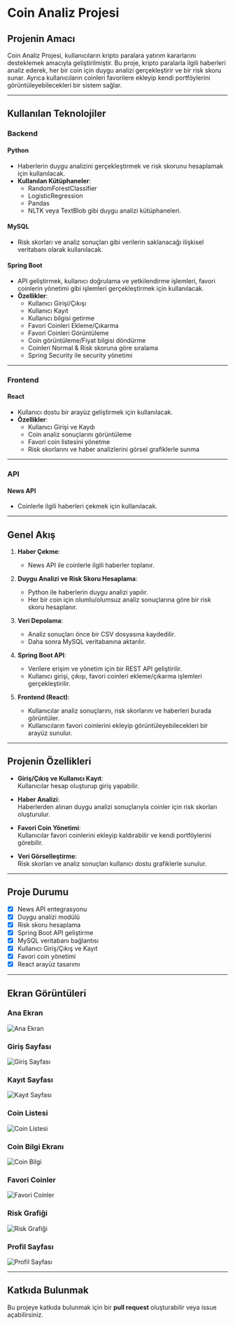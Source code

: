 # Coin Analiz Projesi  

## Projenin Amacı  
Coin Analiz Projesi, kullanıcıların kripto paralara yatırım kararlarını desteklemek amacıyla geliştirilmiştir. Bu proje, kripto paralarla ilgili haberleri analiz ederek, her bir coin için duygu analizi gerçekleştirir ve bir risk skoru sunar. Ayrıca kullanıcıların coinleri favorilere ekleyip kendi portföylerini görüntüleyebilecekleri bir sistem sağlar.  

---

## Kullanılan Teknolojiler  

### Backend  
#### **Python**  
- Haberlerin duygu analizini gerçekleştirmek ve risk skorunu hesaplamak için kullanılacak.  
- **Kullanılan Kütüphaneler**:  
  - RandomForestClassifier  
  - LogisticRegression  
  - Pandas  
  - NLTK veya TextBlob gibi duygu analizi kütüphaneleri.  

#### **MySQL**  
- Risk skorları ve analiz sonuçları gibi verilerin saklanacağı ilişkisel veritabanı olarak kullanılacak.  

#### **Spring Boot**  
- API geliştirmek, kullanıcı doğrulama ve yetkilendirme işlemleri, favori coinlerin yönetimi gibi işlemleri gerçekleştirmek için kullanılacak.  
- **Özellikler**:  
  - Kullanıcı Girişi/Çıkışı  
  - Kullanıcı Kayıt
  - Kullanıcı bilgisi getirme
  - Favori Coinleri Ekleme/Çıkarma  
  - Favori Coinleri Görüntüleme
  - Coin görüntüleme/Fiyat bilgisi döndürme
  - Coinleri Normal & Risk skoruna göre sıralama
  - Spring Security ile security yönetimi 
---

### Frontend  
#### **React**  
- Kullanıcı dostu bir arayüz geliştirmek için kullanılacak.  
- **Özellikler**:  
  - Kullanıcı Girişi ve Kaydı  
  - Coin analiz sonuçlarını görüntüleme  
  - Favori coin listesini yönetme  
  - Risk skorlarını ve haber analizlerini görsel grafiklerle sunma  

---

### API  
#### **News API**  
- Coinlerle ilgili haberleri çekmek için kullanılacak.  

---

## Genel Akış  
1. **Haber Çekme**:  
   - News API ile coinlerle ilgili haberler toplanır.  

2. **Duygu Analizi ve Risk Skoru Hesaplama**:  
   - Python ile haberlerin duygu analizi yapılır.  
   - Her bir coin için olumlu/olumsuz analiz sonuçlarına göre bir risk skoru hesaplanır.  

3. **Veri Depolama**:  
   - Analiz sonuçları önce bir CSV dosyasına kaydedilir.  
   - Daha sonra MySQL veritabanına aktarılır.  

4. **Spring Boot API**:  
   - Verilere erişim ve yönetim için bir REST API geliştirilir.  
   - Kullanıcı girişi, çıkışı, favori coinleri ekleme/çıkarma işlemleri gerçekleştirilir.  

5. **Frontend (React)**:  
   - Kullanıcılar analiz sonuçlarını, risk skorlarını ve haberleri burada görüntüler.  
   - Kullanıcıların favori coinlerini ekleyip görüntüleyebilecekleri bir arayüz sunulur.  

---

## Projenin Özellikleri  
- **Giriş/Çıkış ve Kullanıcı Kayıt**:  
  Kullanıcılar hesap oluşturup giriş yapabilir.  

- **Haber Analizi**:  
  Haberlerden alınan duygu analizi sonuçlarıyla coinler için risk skorları oluşturulur.  

- **Favori Coin Yönetimi**:  
  Kullanıcılar favori coinlerini ekleyip kaldırabilir ve kendi portföylerini görebilir.  

- **Veri Görselleştirme**:  
  Risk skorları ve analiz sonuçları kullanıcı dostu grafiklerle sunulur.  

---

## Proje Durumu  
- [x] News API entegrasyonu  
- [x] Duygu analizi modülü  
- [x] Risk skoru hesaplama  
- [x] Spring Boot API geliştirme  
- [x] MySQL veritabanı bağlantısı  
- [x] Kullanıcı Giriş/Çıkış ve Kayıt  
- [x] Favori coin yönetimi  
- [x] React arayüz tasarımı  

---

## Ekran Görüntüleri  

### **Ana Ekran**  
![Ana Ekran](images/anaekran.png)  

### **Giriş Sayfası**  
![Giriş Sayfası](images/giris.png)  

### **Kayıt Sayfası**  
![Kayıt Sayfası](images/kayıt.png)  

### **Coin Listesi**  
![Coin Listesi](images/CoinListesi.png)  

### **Coin Bilgi Ekranı**  
![Coin Bilgi](images/coinbilgi.png)  

### **Favori Coinler**  
![Favori Coinler](images/favori.png)  

### **Risk Grafiği**  
![Risk Grafiği](images/grafik.png)  

### **Profil Sayfası**  
![Profil Sayfası](images/profil.png)  

---

## Katkıda Bulunmak  
Bu projeye katkıda bulunmak için bir **pull request** oluşturabilir veya issue açabilirsiniz.  
